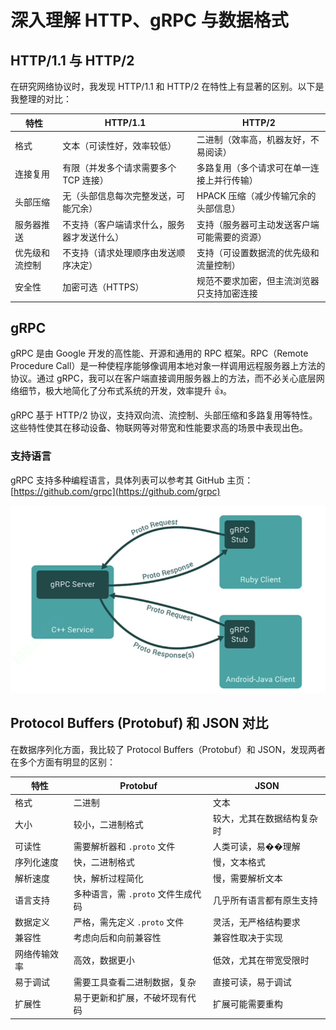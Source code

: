 # 深入理解 HTTP、gRPC 与数据格式

## HTTP/1.1 与 HTTP/2

在研究网络协议时，我发现 HTTP/1.1 和 HTTP/2 在特性上有显著的区别。以下是我整理的对比：

| **特性**       | **HTTP/1.1**                               | **HTTP/2**                                   |
| -------------- | ------------------------------------------ | -------------------------------------------- |
| 格式           | 文本（可读性好，效率较低）                 | 二进制（效率高，机器友好，不易阅读）         |
| 连接复用       | 有限（并发多个请求需要多个 TCP 连接）      | 多路复用（多个请求可在单一连接上并行传输）   |
| 头部压缩       | 无（头部信息每次完整发送，可能冗余）       | HPACK 压缩（减少传输冗余的头部信息）         |
| 服务器推送     | 不支持（客户端请求什么，服务器才发送什么） | 支持（服务器可主动发送客户端可能需要的资源） |
| 优先级和流控制 | 不支持（请求处理顺序由发送顺序决定）       | 支持（可设置数据流的优先级和流量控制）       |
| 安全性         | 加密可选（HTTPS）                          | 规范不要求加密，但主流浏览器只支持加密连接    |

## gRPC

gRPC 是由 Google 开发的高性能、开源和通用的 RPC 框架。RPC（Remote Procedure Call）是一种使程序能够像调用本地对象一样调用远程服务器上方法的协议。通过 gRPC，我可以在客户端直接调用服务器上的方法，而不必关心底层网络细节，极大地简化了分布式系统的开发，效率提升 👍。

gRPC 基于 HTTP/2 协议，支持双向流、流控制、头部压缩和多路复用等特性。这些特性使其在移动设备、物联网等对带宽和性能要求高的场景中表现出色。

### 支持语言

gRPC 支持多种编程语言，具体列表可以参考其 GitHub 主页：[https://github.com/grpc](https://github.com/grpc)

![](../images/68f7dc7405219d304dac2ece99922f0d.png)

## Protocol Buffers (Protobuf) 和 JSON 对比

在数据序列化方面，我比较了 Protocol Buffers（Protobuf）和 JSON，发现两者在多个方面有明显的区别：

| **特性**     | **Protobuf**                       | **JSON**                   |
| ------------ | ---------------------------------- | -------------------------- |
| 格式         | 二进制                             | 文本                       |
| 大小         | 较小，二进制格式                   | 较大，尤其在数据结构复杂时 |
| 可读性       | 需要解析器和 `.proto` 文件         | 人类可读，易��理解         |
| 序列化速度   | 快，二进制格式                     | 慢，文本格式               |
| 解析速度     | 快，解析过程简化                   | 慢，需要解析文本           |
| 语言支持     | 多种语言，需 `.proto` 文件生成代码 | 几乎所有语言都有原生支持   |
| 数据定义     | 严格，需先定义 `.proto` 文件       | 灵活，无严格结构要求       |
| 兼容性       | 考虑向后和向前兼容性               | 兼容性取决于实现           |
| 网络传输效率 | 高效，数据更小                     | 低效，尤其在带宽受限时     |
| 易于调试     | 需要工具查看二进制数据，复杂       | 直接可读，易于调试         |
| 扩展性       | 易于更新和扩展，不破坏现有代码     | 扩展可能需要重构           |
